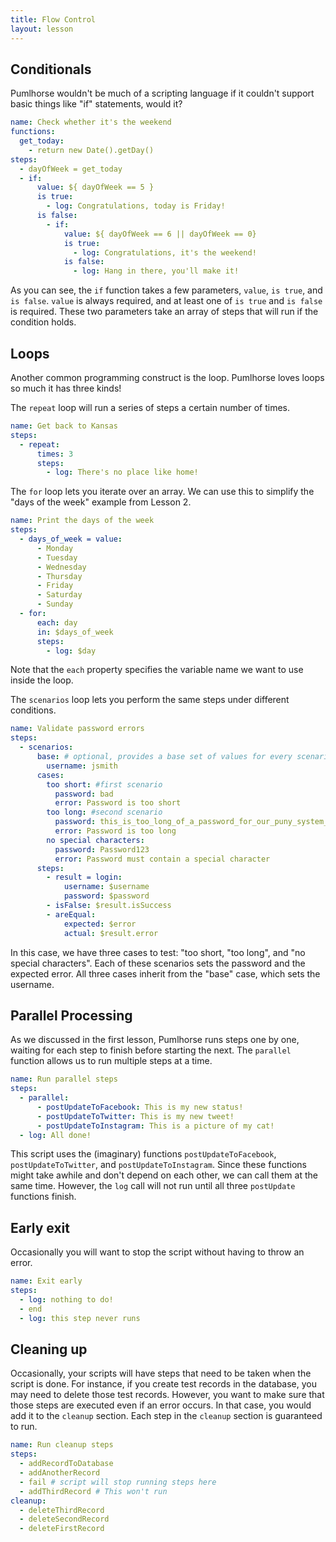 ```yaml
---
title: Flow Control
layout: lesson
---
```


## Conditionals

Pumlhorse wouldn't be much of a scripting language if it couldn't support basic things like "if" statements, would it?

```yaml
name: Check whether it's the weekend
functions:
  get_today:
    - return new Date().getDay()
steps:
  - dayOfWeek = get_today
  - if:
      value: ${ dayOfWeek == 5 }
      is true:
        - log: Congratulations, today is Friday!
      is false:
        - if:
            value: ${ dayOfWeek == 6 || dayOfWeek == 0}
            is true:
              - log: Congratulations, it's the weekend!
            is false:
              - log: Hang in there, you'll make it! 
```

As you can see, the `if` function takes a few parameters, `value`, `is true`, and `is false`. `value` is always required,
and at least one of `is true` and `is false` is required. These two parameters take an array of steps that will run if
the condition holds.

## Loops

Another common programming construct is the loop. Pumlhorse loves loops so much it has three kinds!

The `repeat` loop will run a series of steps a certain number of times.

```yaml
name: Get back to Kansas
steps:
  - repeat:
      times: 3
      steps:
        - log: There's no place like home!
```

The `for` loop lets you iterate over an array. We can use this to simplify the "days of the week" example from Lesson 2.

```yaml
name: Print the days of the week
steps:
  - days_of_week = value:
      - Monday
      - Tuesday
      - Wednesday
      - Thursday
      - Friday
      - Saturday
      - Sunday
  - for:
      each: day
      in: $days_of_week
      steps:
        - log: $day
```

Note that the `each` property specifies the variable name we want to use inside the loop.

The `scenarios` loop lets you perform the same steps under different conditions.

```yaml
name: Validate password errors
steps:
  - scenarios:
      base: # optional, provides a base set of values for every scenario
        username: jsmith
      cases:
        too short: #first scenario
          password: bad
          error: Password is too short
        too long: #second scenario
          password: this_is_too_long_of_a_password_for_our_puny_system_to_handle
          error: Password is too long
        no special characters:
          password: Password123
          error: Password must contain a special character
      steps:
        - result = login:
            username: $username
            password: $password
        - isFalse: $result.isSuccess
        - areEqual:
            expected: $error
            actual: $result.error
```

In this case, we have three cases to test: "too short, "too long", and "no special characters". Each of these scenarios
sets the password and the expected error. All three cases inherit from the "base" case, which sets the username.

## Parallel Processing

As we discussed in the first lesson, Pumlhorse runs steps one by one, waiting for each step to finish before starting the next.
The `parallel` function allows us to run multiple steps at a time.

```yaml
name: Run parallel steps
steps:
  - parallel:
      - postUpdateToFacebook: This is my new status!
      - postUpdateToTwitter: This is my new tweet!
      - postUpdateToInstagram: This is a picture of my cat!
  - log: All done!
```

This script uses the (imaginary) functions `postUpdateToFacebook`, `postUpdateToTwitter`, and `postUpdateToInstagram`. 
Since these functions might take awhile and don't depend on each other, we can call them at the same time. However,
the `log` call will not run until all three `postUpdate` functions finish.

## Early exit

Occasionally you will want to stop the script without having to throw an error.

```yaml
name: Exit early
steps:
  - log: nothing to do!
  - end
  - log: this step never runs
```

## Cleaning up

Occasionally, your scripts will have steps that need to be taken when the script is done. For instance,
if you create test records in the database, you may need to delete those test records. However, you want
to make sure that those steps are executed even if an error occurs. In that case, you would add it to the
`cleanup` section. Each step in the `cleanup` section is guaranteed to run.

```yaml
name: Run cleanup steps
steps:
  - addRecordToDatabase
  - addAnotherRecord
  - fail # script will stop running steps here
  - addThirdRecord # This won't run
cleanup:
  - deleteThirdRecord 
  - deleteSecondRecord
  - deleteFirstRecord
```

